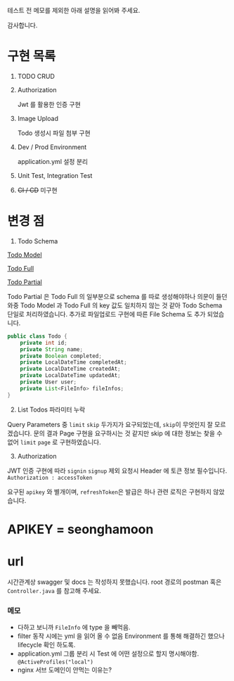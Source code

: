 테스트 전 메모를 제외한 아래 설명을 읽어봐 주세요.

감사합니다.

# 구현 목록
1. TODO CRUD
2. Authorization
    
    Jwt 를 활용한 인증 구현   
3. Image Upload

    Todo 생성시 파일 첨부 구현
4. Dev / Prod Environment
    
    application.yml 설정 분리
5. Unit Test, Integration Test
6. ~~CI / CD~~ 미구현

# 변경 점
1. Todo Schema

[Todo Model](https://todos.dietfriends.kr/)

[Todo Full](https://dietfriends.stoplight.io/docs/todo-api/3ffde70245266-todo-full)

[Todo Partial](https://dietfriends.stoplight.io/docs/todo-api/c2NoOjQ4MTc5MDgy-todo-partial)

Todo Partial 은 Todo Full 의 일부분으로 schema 를 따로 생성해야하나 의문이 들던 와중 Todo Model 과 Todo Full 의 key 값도 일치하지 않는 것 같아 Todo Schema 단일로 처리하였습니다.
추가로 파일업로드 구현에 따른 File Schema 도 추가 되었습니다.

```java
public class Todo {
    private int id;
    private String name;
    private Boolean completed;
    private LocalDateTime completedAt;
    private LocalDateTime createdAt;
    private LocalDateTime updatedAt;
    private User user;
    private List<FileInfo> fileInfos;
}
```

2. List Todos 파라미터 누락

Query Parameters 중 `limit` `skip` 두가지가 요구되었는데, `skip`이 무엇인지 잘 모르겠습니다. 문의 결과 Page 구현을 요구하시는 것 같지만 skip 에 대한 정보는 찾을 수 없어 `limit` `page` 로 구현하였습니다.

3. Authorization

JWT 인증 구현에 따라 `signin` `signup` 제외 요청시 Header 에 토큰 정보 필수입니다.
`Authorization : accessToken` 

요구된 `apikey` 와 별개이며, `refreshToken`은 발급은 하나 관련 로직은 구현하지 않았습니다.

# APIKEY = seonghamoon

# url

시간관계상 swagger 및 docs 는 작성하지 못했습니다. root 경로의 postman 혹은 `Controller.java` 를 참고해 주세요.

### 메모
- 다하고 보니까 `FileInfo` 에 type 을 빼먹음.
- filter 동작 시에는 yml 을 읽어 올 수 없음 Environment 를 통해 해결하긴 했으나 lifecycle 확인 하도록.
- application.yml 그룹 분리 시 Test 에 어떤 설정으로 할지 명시해야함. `@ActiveProfiles("local")`
- nginx 서브 도메인이 안먹는 이유는?
